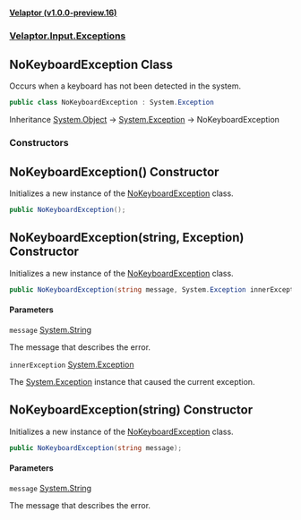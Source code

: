 #### [Velaptor (v1.0.0-preview.16)](./namespaces.md 'Velaptor Namespaces')
### [Velaptor.Input.Exceptions](./Velaptor.Input.Exceptions.md 'Velaptor.Input.Exceptions')

## NoKeyboardException Class

Occurs when a keyboard has not been detected in the system.

```csharp
public class NoKeyboardException : System.Exception
```

Inheritance [System.Object](https://docs.microsoft.com/en-us/dotnet/api/System.Object 'System.Object') → [System.Exception](https://docs.microsoft.com/en-us/dotnet/api/System.Exception 'System.Exception') → NoKeyboardException
### Constructors

<a name='Velaptor.Input.Exceptions.NoKeyboardException.NoKeyboardException()'></a>

## NoKeyboardException() Constructor

Initializes a new instance of the [NoKeyboardException](./Velaptor.Input.Exceptions.NoKeyboardException.md 'Velaptor.Input.Exceptions.NoKeyboardException') class.

```csharp
public NoKeyboardException();
```

<a name='Velaptor.Input.Exceptions.NoKeyboardException.NoKeyboardException(string,System.Exception)'></a>

## NoKeyboardException(string, Exception) Constructor

Initializes a new instance of the [NoKeyboardException](./Velaptor.Input.Exceptions.NoKeyboardException.md 'Velaptor.Input.Exceptions.NoKeyboardException') class.

```csharp
public NoKeyboardException(string message, System.Exception innerException);
```
#### Parameters

<a name='Velaptor.Input.Exceptions.NoKeyboardException.NoKeyboardException(string,System.Exception).message'></a>

`message` [System.String](https://docs.microsoft.com/en-us/dotnet/api/System.String 'System.String')

The message that describes the error.

<a name='Velaptor.Input.Exceptions.NoKeyboardException.NoKeyboardException(string,System.Exception).innerException'></a>

`innerException` [System.Exception](https://docs.microsoft.com/en-us/dotnet/api/System.Exception 'System.Exception')

The [System.Exception](https://docs.microsoft.com/en-us/dotnet/api/System.Exception 'System.Exception') instance that caused the current exception.

<a name='Velaptor.Input.Exceptions.NoKeyboardException.NoKeyboardException(string)'></a>

## NoKeyboardException(string) Constructor

Initializes a new instance of the [NoKeyboardException](./Velaptor.Input.Exceptions.NoKeyboardException.md 'Velaptor.Input.Exceptions.NoKeyboardException') class.

```csharp
public NoKeyboardException(string message);
```
#### Parameters

<a name='Velaptor.Input.Exceptions.NoKeyboardException.NoKeyboardException(string).message'></a>

`message` [System.String](https://docs.microsoft.com/en-us/dotnet/api/System.String 'System.String')

The message that describes the error.